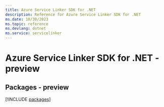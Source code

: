```yaml
---
title: Azure Service Linker SDK for .NET
description: Reference for Azure Service Linker SDK for .NET
ms.date: 10/30/2023
ms.topic: reference
ms.devlang: dotnet
ms.service: servicelinker
---
```

# Azure Service Linker SDK for .NET - preview
## Packages - preview
[!INCLUDE [packages](service-linker-index.md)]